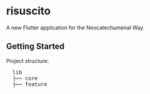 # risuscito

A new Flutter application for the Neocatechumenal Way.

## Getting Started

Project structure:
<pre>
  lib
  ├── core
  ├── feature
</prexs>
